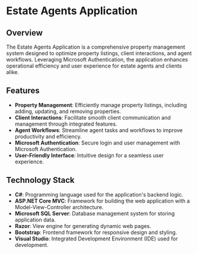 # Estate Agents Application

## Overview

The Estate Agents Application is a comprehensive property management system designed to optimize property listings, client interactions, and agent workflows. Leveraging Microsoft Authentication, the application enhances operational efficiency and user experience for estate agents and clients alike.

## Features

- **Property Management**: Efficiently manage property listings, including adding, updating, and removing properties.
- **Client Interactions**: Facilitate smooth client communication and management through integrated features.
- **Agent Workflows**: Streamline agent tasks and workflows to improve productivity and efficiency.
- **Microsoft Authentication**: Secure login and user management with Microsoft Authentication.
- **User-Friendly Interface**: Intuitive design for a seamless user experience.

## Technology Stack

- **C#**: Programming language used for the application's backend logic.
- **ASP.NET Core MVC**: Framework for building the web application with a Model-View-Controller architecture.
- **Microsoft SQL Server**: Database management system for storing application data.
- **Razor**: View engine for generating dynamic web pages.
- **Bootstrap**: Frontend framework for responsive design and styling.
- **Visual Studio**: Integrated Development Environment (IDE) used for development.
